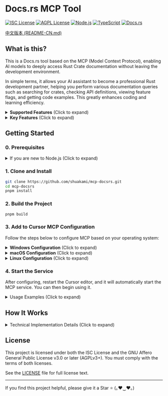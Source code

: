 # Docs.rs MCP Tool

[![ISC License](https://img.shields.io/badge/License-ISC-9f7aea?style=flat-square)](https://opensource.org/licenses/ISC)
[![AGPL License](https://img.shields.io/badge/License-AGPL%20v3-007EC6?style=flat-square)](https://www.gnu.org/licenses/agpl-3.0)
[![Node.js](https://img.shields.io/badge/Node.js-18.x-38a169?style=flat-square)](https://nodejs.org/)
[![TypeScript](https://img.shields.io/badge/TypeScript-5.x-2b6cb0?style=flat-square)](https://www.typescriptlang.org/)
[![Docs.rs](https://img.shields.io/badge/Docs.rs-MCP-ff69b4?style=flat-square)](https://github.com/shuakami/mcp-docsrs)

[中文版本 (README-CN.md)](README-CN.md)

## What is this?

This is a Docs.rs tool based on the MCP (Model Context Protocol), enabling AI models to deeply access Rust Crate documentation without leaving the development environment.

In simple terms, it allows your AI assistant to become a professional Rust development partner, helping you perform various documentation queries such as searching for crates, checking API definitions, viewing feature flags, and getting code examples. This greatly enhances coding and learning efficiency.

<details>
<summary><b>Supported Features</b> (Click to expand)</summary>

- **Crate Search**: Search for crates by name on crates.io.
- **Crate Info**: Get metadata, module lists, and the latest version information for a specific crate.
- **List Feature Flags**: Display all available feature flags for a crate.
- **Global Search within a Crate**: Perform efficient full-text search across all documentation for a specific crate.
- **Comprehensive API Definition Lookup**: Get detailed definitions and documentation not only for functions and structs, but also with full support for **macros**, **complex type aliases**, **FFI types**, and the **standard library** (`std`, `core`, `alloc`).
- **Accurate Code Example Retrieval**: Find and display usage examples for a specific API, with support for the standard library as well.
</details>

<details>
<summary><b>Key Features</b> (Click to expand)</summary>

Here are some of the core features of the Docs.rs MCP Tool:

- **Immersive Documentation Experience**: All operations are completed within the editor, eliminating the need to switch to a browser and maintaining a seamless development workflow.
- **Efficient Internal Search and Lookup**: Achieves fast and accurate full-text search and lookups within a crate's documentation by building an in-memory search index from `all.html`, **flawlessly handling type aliases, re-exports, and other complex cases**.
- **Broad Compatibility**: Extensively tested to ensure stable support for the vast majority of libraries on docs.rs, including special handling for the standard library.
- **Smart Caching Mechanism**: Caches API requests and parsed data to significantly speed up repeated queries.
- **Pagination Support**: Supports paginated browsing for long lists like modules and search results to avoid information overload.
- **Markdown Formatted Output**: Converts raw HTML documentation into beautifully formatted Markdown, **improving the readability of code snippets and documentation**.
- **Stable and Reliable**: Ensures the information is up-to-date by interacting directly with the official crates.io and docs.rs services.

With simple natural language instructions, your AI can perform all the above operations, becoming a powerful assistant for learning and using the Rust ecosystem libraries.
</details>

## Getting Started

### 0. Prerequisites

<details>
<summary>If you are new to Node.js (Click to expand)</summary>

1.  Install Node.js and npm
    -   Visit the [Node.js official website](https://nodejs.org/).
    -   Download and install the LTS (Long-Term Support) version (18.x or higher recommended).
    -   Use the default options during installation, which will install both Node.js and npm.

2.  Install pnpm (recommended)
    -   This project uses pnpm for package management, which handles dependencies more efficiently.
    -   Open Command Prompt (CMD) or PowerShell and run the following command to install it:
        ```bash
        npm install -g pnpm
        ```

3.  Verify Installation
    -   After installation, open a new terminal window.
    -   Enter the following commands to confirm success:
        ```bash
        node --version
        pnpm --version
        ```
    -   If version numbers are displayed, the installation was successful.

4.  Install Git (if not already installed)
    -   Visit the [Git official website](https://git-scm.com/).
    -   Download and install Git.
    -   Use the default options during installation.
</details>

### 1. Clone and Install

```bash
git clone https://github.com/shuakami/mcp-docsrs.git
cd mcp-docsrs
pnpm install
```

### 2. Build the Project

```bash
pnpm build
```

### 3. Add to Cursor MCP Configuration

Follow the steps below to configure MCP based on your operating system:

<details>
<summary><b>Windows Configuration</b> (Click to expand)</summary>

1.  In Cursor, open or create the MCP configuration file: `C:\\Users\\YourUsername\\.cursor\\mcp.json`
    -   Note: Replace `YourUsername` with your actual Windows username.

2.  Add or modify the configuration as follows:

```json
{
  "mcpServers": {
    "docsrs-mcp": {
      "command": "node",
      "args": [
        "dist/index.js"
      ],
      "cwd": "C:/Users/YourUsername/mcp-docsrs"
    }
  }
}
```

> ⚠️ **Please Note**:
> - Replace `YourUsername` with your Windows username.
> - Ensure the `cwd` path correctly points to the directory where you cloned the project.
> - **Do not delete the cloned folder**, as this will prevent the MCP from working correctly.
</details>

<details>
<summary><b>macOS Configuration</b> (Click to expand)</summary>

1.  In Cursor, open or create the MCP configuration file: `/Users/YourUsername/.cursor/mcp.json`
    -   Note: Replace `YourUsername` with your actual macOS username.

2.  Add or modify the configuration as follows:

```json
{
  "mcpServers": {
    "docsrs-mcp": {
      "command": "node",
      "args": [
        "dist/index.js"
      ],
      "cwd": "/Users/YourUsername/mcp-docsrs"
    }
  }
}
```

> ⚠️ **Please Note**:
> - Replace `YourUsername` with your macOS username.
> - Ensure the `cwd` path correctly points to the directory where you cloned the project.
> - **Do not delete the cloned folder**, as this will prevent the MCP from working correctly.
</details>

<details>
<summary><b>Linux Configuration</b> (Click to expand)</summary>

1.  In Cursor, open or create the MCP configuration file: `/home/YourUsername/.cursor/mcp.json`
    -   Note: Replace `YourUsername` with your actual Linux username.

2.  Add or modify the configuration as follows:

```json
{
  "mcpServers": {
    "docsrs-mcp": {
      "command": "node",
      "args": [
        "dist/index.js"
      ],
      "cwd": "/home/YourUsername/mcp-docsrs"
    }
  }
}
```

> ⚠️ **Please Note**:
> - Replace `YourUsername` with your Linux username.
> - Ensure the `cwd` path correctly points to the directory where you cloned the project.
> - **Do not delete the cloned folder**, as this will prevent the MCP from working correctly.
</details>

### 4. Start the Service

After configuring, restart the Cursor editor, and it will automatically start the MCP service. You can then begin using it.

<details>
<summary>Usage Examples (Click to expand)</summary>

You can ask the AI to perform the following actions:
- "Help me search for a Rust crate called `tokio`"
- "Show me the info and module list for the `tokio` crate"
- "List all feature flags for the `serde` crate"
- "Search for `server` in the `russh` crate's documentation"
- "Show me the API docs for `tokio::sync::Mutex`"
- "Are there any usage examples for `tokio::fs::File`?"
</details>

## How It Works

<details>
<summary>Technical Implementation Details (Click to expand)</summary>

This tool is implemented based on the **MCP (Model Context Protocol)** standard, acting as a bridge between the AI model and the Docs.rs service. It fetches and parses documentation data by simulating browser behavior.

The main technical components include:
- **HTTP Client**: Uses **axios** to send network requests to `crates.io` and `docs.rs`.
- **HTML Parser**: Uses **cheerio** to parse the returned HTML documents on the server-side and extract the required information.
- **Data Validation**: Uses **Zod** for strict type checking and validation of tool input parameters.
- **In-Memory Search Engine**: For the "Search within Crate" feature, the tool downloads the target crate's `all.html` file, parses it in memory, and builds a searchable index of items to enable efficient, real-time searching.
- **Caching Layer**: Implements a configurable in-memory cache (defaulting to 10 minutes) for network requests and parsed results to avoid redundant requests for the same resource and improve response speed.
- **Markdown Conversion**: Uses **turndown** to convert the parsed HTML content into a Markdown format that is easier for the AI to understand and present.
</details>

## License

This project is licensed under both the ISC License and the GNU Affero General Public License v3.0 or later (AGPLv3+). You must comply with the terms of both licenses.

See the [LICENSE](LICENSE) file for full license text.

---

If you find this project helpful, please give it a Star ⭐️ (｡♥‿♥｡) 